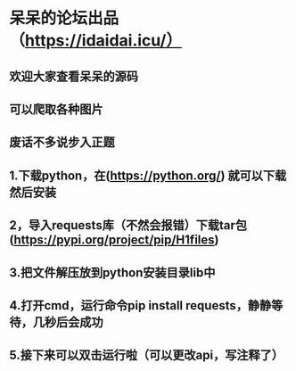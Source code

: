 # 呆呆的论坛出品（https://idaidai.icu/）
## 欢迎大家查看呆呆的源码
## 可以爬取各种图片
## 废话不多说步入正题
## 1.下载python，在(https://python.org/) 就可以下载然后安装
## 2，导入requests库（不然会报错）下载tar包(https://pypi.org/project/pip/H1files)
## 3.把文件解压放到python安装目录lib中
## 4.打开cmd，运行命令pip install requests，静静等待，几秒后会成功
## 5.接下来可以双击运行啦（可以更改api，写注释了）
